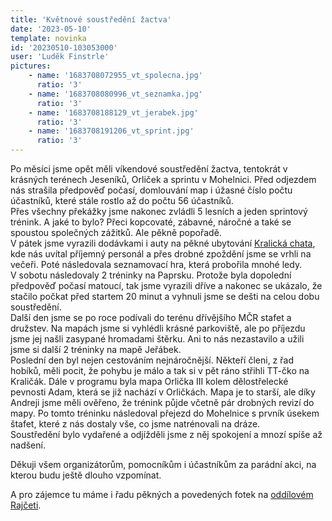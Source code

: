 ```yaml
---
title: 'Květnové soustředění žactva'
date: '2023-05-10'
template: novinka
id: '20230510-103053000'
user: 'Luděk Finstrle'
pictures:
    - name: '1683708072955_vt_spolecna.jpg'
      ratio: '3'
    - name: '1683708080996_vt_seznamka.jpg'
      ratio: '3'
    - name: '1683708188129_vt_jerabek.jpg'
      ratio: '3'
    - name: '1683708191206_vt_sprint.jpg'
      ratio: '3'
---
```

Po měsíci jsme opět měli víkendové soustředění žactva, tentokrát v krásných terénech Jeseníků, Orliček a sprintu v Mohelnici. Před odjezdem nás strašila předpověď počasí, domlouvání map i úžasné číslo počtu účastníků, které stále rostlo až do počtu 56 účastníků.  
Přes všechny překážky jsme nakonec zvládli 5 lesních a jeden sprintový trénink. A jaké to bylo? Přeci kopcovaté, zábavné, náročné a také se spoustou společných zážitků. Ale pěkně popořadě.  
V pátek jsme vyrazili dodávkami i auty na pěkné ubytování [Kralická chata](http://www.kralickachata.cz/), kde nás uvítal příjemný personál a přes drobné zpoždění jsme se vrhli na večeři. Poté následovala seznamovací hra, která probořila mnohé ledy.  
V sobotu následovaly 2 tréninky na Paprsku. Protože byla dopolední předpověď počasí matoucí, tak jsme vyrazili dříve a nakonec se ukázalo, že stačilo počkat před startem 20 minut a vyhnuli jsme se dešti na celou dobu soustředění.  
Další den jsme se po roce podívali do terénu dřívějšího MČR stafet a družstev. Na mapách jsme si vyhlédli krásné parkoviště, ale po příjezdu jsme jej našli zasypané hromadami štěrku. Ani to nás nezastavilo a užili jsme si další 2 tréninky na mapě Jeřábek.  
Poslední den byl nejen cestováním nejnáročnější. Někteří členi, z řad hobíků, měli pocit, že pohybu je málo a tak si v pět ráno střihli TT-čko na Kraličák. Dále v programu byla mapa Orlička III kolem dělostřelecké pevnosti Adam, která se již nachází v Orličkách. Mapa je to starší, ale díky Andreji jsme měli ověřeno, že trénink půjde včetně pár drobných revizí do mapy. Po tomto tréninku následoval přejezd do Mohelnice s prvník úsekem štafet, které z nás dostaly vše, co jsme natrénovali na dráze.  
Soustředění bylo vydařené a odjížděli jsme z něj spokojení a mnozí spíše až nadšení.

Děkuji všem organizátorům, pomocníkům i účastníkům za parádní akci, na kterou budu ještě dlouho vzpomínat.

A pro zájemce tu máme i řadu pěkných a povedených fotek na [oddílovém Rajčeti](https://skzabovresky.rajce.idnes.cz/VT_Jeseniky_2023/).
